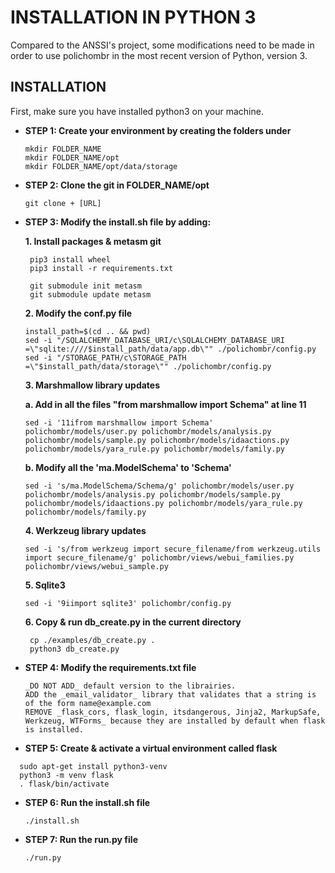 # INSTALLATION IN PYTHON 3

Compared to the ANSSI's project, some modifications need to be made in order to use polichombr in the most recent version of Python, version 3.
  
## INSTALLATION
 
 First, make sure you have installed python3 on your machine.

- **STEP 1: Create your environment by creating the folders under**
  
  ```
  mkdir FOLDER_NAME
  mkdir FOLDER_NAME/opt
  mkdir FOLDER_NAME/opt/data/storage
  ```

- **STEP 2: Clone the git in FOLDER_NAME/opt**
  ```
  git clone + [URL]
  ```

- **STEP 3: Modify the install.sh file by adding:**
   
   **1. Install packages & metasm git**
  ```
   pip3 install wheel
   pip3 install -r requirements.txt
   
   git submodule init metasm
   git submodule update metasm
   ```
   
  **2. Modify the conf.py file**
  ```
  install_path=$(cd .. && pwd)
  sed -i "/SQLALCHEMY_DATABASE_URI/c\SQLALCHEMY_DATABASE_URI =\"sqlite:////$install_path/data/app.db\"" ./polichombr/config.py
  sed -i "/STORAGE_PATH/c\STORAGE_PATH =\"$install_path/data/storage\"" ./polichombr/config.py
  ```
  
  **3. Marshmallow library updates**
  
   **a. Add in all the files "from marshmallow import Schema" at line 11**
   ```
  sed -i '11ifrom marshmallow import Schema' polichombr/models/user.py polichombr/models/analysis.py polichombr/models/sample.py polichombr/models/idaactions.py polichombr/models/yara_rule.py polichombr/models/family.py 
  ```
   **b. Modify all the 'ma.ModelSchema' to 'Schema'**
   ```
  sed -i 's/ma.ModelSchema/Schema/g' polichombr/models/user.py polichombr/models/analysis.py polichombr/models/sample.py polichombr/models/idaactions.py polichombr/models/yara_rule.py polichombr/models/family.py
  ```
  
  **4. Werkzeug library updates**
   ```
   sed -i 's/from werkzeug import secure_filename/from werkzeug.utils import secure_filename/g' polichombr/views/webui_families.py polichombr/views/webui_sample.py
   ```
   
   **5. Sqlite3**
   ```
   sed -i '9iimport sqlite3' polichombr/config.py
   ```
   
  **6. Copy & run db_create.py in the current directory**
  ```
   cp ./examples/db_create.py .  
   python3 db_create.py
   ```
   
- **STEP 4: Modify the requirements.txt file**
   ```
   _DO NOT ADD_ default version to the librairies.
   ADD the _email_validator_ library that validates that a string is of the form name@example.com
   REMOVE _flask_cors, flask_login, itsdangerous, Jinja2, MarkupSafe, Werkzeug, WTForms_ because they are installed by default when flask is installed.
  ```
  
- **STEP 5: Create & activate a virtual environment called flask**
 ```
   sudo apt-get install python3-venv
   python3 -m venv flask
   . flask/bin/activate
  ```

- **STEP 6: Run the install.sh file**
  ```
  ./install.sh
  ```

- **STEP 7: Run the run.py file**
  ```
  ./run.py
  ```


